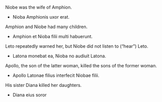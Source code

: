 Niobe was the wife of Amphion.
- Nioba Amphionis uxor erat.

Amphion and Niobe had many children.
- Amphion et Nioba filii multi habuerunt.

Leto repeatedly warned her, but Niobe did not listen to (“hear”) Leto.
- Latona monebat ea, Nioba no audiuit Latona.

Apollo, the son of the latter woman, killed the sons of the former woman.
- Apollo Latonae filius interfecit Niobae filii.

His sister Diana killed her daughters.
- Diana eius soror

